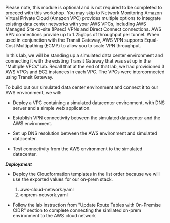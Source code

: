 <!-- Connecting to On-Premises -->
Please note, this module is optional and is not required to be completed to proceed with this workshop. You may skip to Network Monitoring
Amazon Virtual Private Cloud (Amazon VPC) provides multiple options to integrate existing data center networks with your AWS VPCs, including AWS Managed Site-to-site (IPsec) VPNs and Direct Connect connections. AWS VPN connections provide up to 1.25gbps of throughput per tunnel. When used in conjunction with the Transit Gateway, AWS VPN supports Equal-Cost Multipathing (ECMP) to allow you to scale VPN throughput.

In this lab, we will be standing up a simulated data center environment and connecting it with the existing Transit Gateway that was set up in the "Multiple VPCs" lab. Recall that at the end of that lab, we had provisioned 3 AWS VPCs and EC2 instances in each VPC. The VPCs were interconnected using Transit Gateway.

To build out our simulated data center environment and connect it to our AWS environment, we will:

- Deploy a VPC containing a simulated datacenter environment, with DNS server and a simple web application.

- Establish VPN connectivity between the simulated datacenter and the AWS environment.

- Set up DNS resolution between the AWS environment and simulated datacenter.

- Test connectivity from the AWS environment to the simulated datacenter.

***Deployment***

- Deploy  the Cloudformation templates in the list order because we will use the exported values  for our on-prem stack. 
  
  1. aws-cloud-network.yaml 
  2. onprem-network.yaml

- Follow the lab instruction from "Update Route Tables with On-Premise CIDR" section to complete connecting the similated on-prem environment to the AWS cloud network
